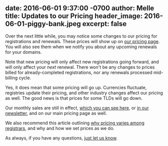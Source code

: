 date: 2016-06-01 9:37:00 -0700
author: Melle
title: Updates to our Pricing
header_image: 2016-06-01-piggy-bank.jpeg
excerpt: false
----

Over the next little while, you may notice some changes to our pricing for registrations and renewals. These prices will show up on [our pricing page](https://iwantmyname.com/domains/domain-name-registration-list-of-extensions). You will also see them when we notify you about any upcoming renewals for your domains.

Note that new pricing will only affect new registrations going forward, and will only affect your *next* renewal. There won't be any changes to prices billed for already-completed registrations, nor any renewals processed mid-billing cycle.

Yes, it does mean that some pricing will go up. Currencies fluctuate, registries update their pricing, and other industry changes affect our pricing as well. The good news is that prices for some TLDs will go down.

Our monthly sales are still in effect, [which you can see here](https://iwantmyname.com/domains/special-offer), or [in our newsletter](https://iwantmyname.com/monthly), and on our main pricing page as well.

We also recommend this article outlining [why pricing varies among registrars](https://iwantmyname.com/blog/2016/02/why-domain-prices-can-vary-among-registrars.html), and why and how we set prices as we do.

As always, if you have any questions, [just let us know](https://iwantmyname.com/support).
